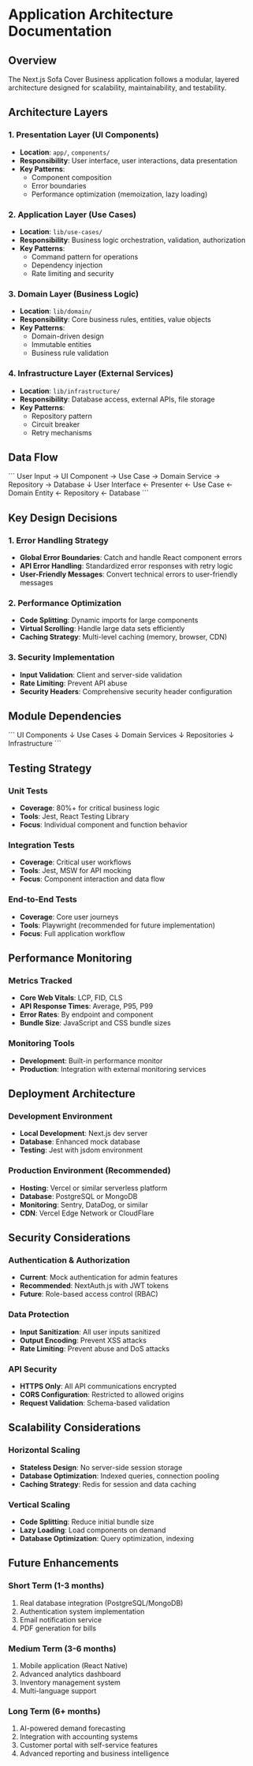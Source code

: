 # Application Architecture Documentation

## Overview

The Next.js Sofa Cover Business application follows a modular, layered architecture designed for scalability, maintainability, and testability.

## Architecture Layers

### 1. Presentation Layer (UI Components)
- **Location**: `app/`, `components/`
- **Responsibility**: User interface, user interactions, data presentation
- **Key Patterns**: 
  - Component composition
  - Error boundaries
  - Performance optimization (memoization, lazy loading)

### 2. Application Layer (Use Cases)
- **Location**: `lib/use-cases/`
- **Responsibility**: Business logic orchestration, validation, authorization
- **Key Patterns**:
  - Command pattern for operations
  - Dependency injection
  - Rate limiting and security

### 3. Domain Layer (Business Logic)
- **Location**: `lib/domain/`
- **Responsibility**: Core business rules, entities, value objects
- **Key Patterns**:
  - Domain-driven design
  - Immutable entities
  - Business rule validation

### 4. Infrastructure Layer (External Services)
- **Location**: `lib/infrastructure/`
- **Responsibility**: Database access, external APIs, file storage
- **Key Patterns**:
  - Repository pattern
  - Circuit breaker
  - Retry mechanisms

## Data Flow

\`\`\`
User Input → UI Component → Use Case → Domain Service → Repository → Database
                ↓
User Interface ← Presenter ← Use Case ← Domain Entity ← Repository ← Database
\`\`\`

## Key Design Decisions

### 1. Error Handling Strategy
- **Global Error Boundaries**: Catch and handle React component errors
- **API Error Handling**: Standardized error responses with retry logic
- **User-Friendly Messages**: Convert technical errors to user-friendly messages

### 2. Performance Optimization
- **Code Splitting**: Dynamic imports for large components
- **Virtual Scrolling**: Handle large data sets efficiently
- **Caching Strategy**: Multi-level caching (memory, browser, CDN)

### 3. Security Implementation
- **Input Validation**: Client and server-side validation
- **Rate Limiting**: Prevent API abuse
- **Security Headers**: Comprehensive security header configuration

## Module Dependencies

\`\`\`
UI Components
    ↓
Use Cases
    ↓
Domain Services
    ↓
Repositories
    ↓
Infrastructure
\`\`\`

## Testing Strategy

### Unit Tests
- **Coverage**: 80%+ for critical business logic
- **Tools**: Jest, React Testing Library
- **Focus**: Individual component and function behavior

### Integration Tests
- **Coverage**: Critical user workflows
- **Tools**: Jest, MSW for API mocking
- **Focus**: Component interaction and data flow

### End-to-End Tests
- **Coverage**: Core user journeys
- **Tools**: Playwright (recommended for future implementation)
- **Focus**: Full application workflow

## Performance Monitoring

### Metrics Tracked
- **Core Web Vitals**: LCP, FID, CLS
- **API Response Times**: Average, P95, P99
- **Error Rates**: By endpoint and component
- **Bundle Size**: JavaScript and CSS bundle sizes

### Monitoring Tools
- **Development**: Built-in performance monitor
- **Production**: Integration with external monitoring services

## Deployment Architecture

### Development Environment
- **Local Development**: Next.js dev server
- **Database**: Enhanced mock database
- **Testing**: Jest with jsdom environment

### Production Environment (Recommended)
- **Hosting**: Vercel or similar serverless platform
- **Database**: PostgreSQL or MongoDB
- **Monitoring**: Sentry, DataDog, or similar
- **CDN**: Vercel Edge Network or CloudFlare

## Security Considerations

### Authentication & Authorization
- **Current**: Mock authentication for admin features
- **Recommended**: NextAuth.js with JWT tokens
- **Future**: Role-based access control (RBAC)

### Data Protection
- **Input Sanitization**: All user inputs sanitized
- **Output Encoding**: Prevent XSS attacks
- **Rate Limiting**: Prevent abuse and DoS attacks

### API Security
- **HTTPS Only**: All API communications encrypted
- **CORS Configuration**: Restricted to allowed origins
- **Request Validation**: Schema-based validation

## Scalability Considerations

### Horizontal Scaling
- **Stateless Design**: No server-side session storage
- **Database Optimization**: Indexed queries, connection pooling
- **Caching Strategy**: Redis for session and data caching

### Vertical Scaling
- **Code Splitting**: Reduce initial bundle size
- **Lazy Loading**: Load components on demand
- **Database Optimization**: Query optimization, indexing

## Future Enhancements

### Short Term (1-3 months)
1. Real database integration (PostgreSQL/MongoDB)
2. Authentication system implementation
3. Email notification service
4. PDF generation for bills

### Medium Term (3-6 months)
1. Mobile application (React Native)
2. Advanced analytics dashboard
3. Inventory management system
4. Multi-language support

### Long Term (6+ months)
1. AI-powered demand forecasting
2. Integration with accounting systems
3. Customer portal with self-service features
4. Advanced reporting and business intelligence
